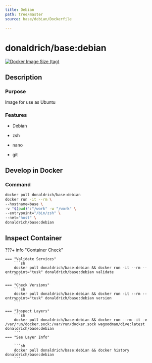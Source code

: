 ```yaml
---
title: Debian
path: tree/master
source: base/debian/Dockerfile

---
```


# donaldrich/base:debian

[![Docker Image Size (tag)](https://img.shields.io/docker/image-size/donaldrich/base/debian?color=blue&label=size&logo=docker&style=flat-square)](https://hub.docker.com/r/donaldrich/base/debian)

## Description

### Purpose

Image for use as Ubuntu

### Features

* Debian

* zsh

* nano

* git

## Develop in Docker

### Command

```sh
docker pull donaldrich/base:debian
docker run -it --rm \
--hostname=base \
-v "$(pwd)":"/work" -w "/work" \
--entrypoint="/bin/zsh" \
--net="host" \
donaldrich/base:debian
```

## Inspect Container

???+ info "Container Check"

    === "Validate Services"
        ```sh
        docker pull donaldrich/base:debian && docker run -it --rm --entrypoint="tusk" donaldrich/base:debian validate
        ```

    === "Check Versions"
        ```sh
        docker pull donaldrich/base:debian && docker run -it --rm --entrypoint="tusk" donaldrich/base:debian version
        ```

    === "Inspect Layers"
        ```sh
        docker pull donaldrich/base:debian && docker run --rm -it -v /var/run/docker.sock:/var/run/docker.sock wagoodman/dive:latest donaldrich/base:debian
        ```
    === "See Layer Info"

        ```sh
        docker pull donaldrich/base:debian && docker history donaldrich/base:debian
        ```

